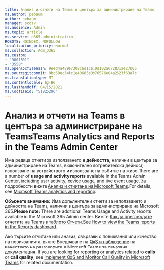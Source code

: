 ```yaml
---
title: Анализ и отчети на Teams в центъра за администриране на Teams
ms.author: pebaum
author: pebaum
manager: scotv
ms.audience: Admin
ms.topic: article
ms.service: o365-administration
ROBOTS: NOINDEX, NOFOLLOW
localization_priority: Normal
ms.collection: Adm_O365
ms.custom:
- "9001501"
- "3558"
ms.openlocfilehash: 9eed4a489b7308cbd1cb10d102a672831ae27b05
ms.sourcegitcommit: 8bc60ec34bc1e40685e3976576e04a2623f63a7c
ms.translationtype: MT
ms.contentlocale: bg-BG
ms.lasthandoff: 04/15/2021
ms.locfileid: "51826296"
---
```

# <a name="teams-analytics-and-reports-in-the-teams-admin-center"></a><span data-ttu-id="7620f-102">Анализ и отчети на Teams в центъра за администриране на Teams</span><span class="sxs-lookup"><span data-stu-id="7620f-102">Teams Analytics and Reports in the Teams Admin Center</span></span>

<span data-ttu-id="7620f-103">Има редица отчети за използването **и дейността,** налични в центъра за администриране на Teams, включително потребителска дейност, използване на устройството и използване на събитие на живо.</span><span class="sxs-lookup"><span data-stu-id="7620f-103">There are a number of **usage and activity reports** available in the Teams Admin Center, including user activity, device usage, and live event usage.</span></span> <span data-ttu-id="7620f-104">За подробности вижте [Анализ и отчитане на Microsoft Teams](https://docs.microsoft.com/microsoftteams/teams-analytics-and-reports/teams-reporting-reference).</span><span class="sxs-lookup"><span data-stu-id="7620f-104">For details, see [Microsoft Teams analytics and reporting](https://docs.microsoft.com/microsoftteams/teams-analytics-and-reports/teams-reporting-reference).</span></span>

<span data-ttu-id="7620f-105">**Обърнете внимание:** Има допълнителни отчети за използването и дейността на Teams, налични в центъра за администриране на Microsoft 365.</span><span class="sxs-lookup"><span data-stu-id="7620f-105">**Please note:** There are additional Teams Usage and Activity reports available in the Microsoft 365 Admin center.</span></span> <span data-ttu-id="7620f-106">Вижте [Как да преглеждате отчетите на Teams в таблото Отчети](https://docs.microsoft.com/microsoftteams/teams-activity-reports#how-to-view-the-teams-reports-in-the-reports-dashboard).</span><span class="sxs-lookup"><span data-stu-id="7620f-106">See [How to view the Teams reports in the Reports dashboard](https://docs.microsoft.com/microsoftteams/teams-activity-reports#how-to-view-the-teams-reports-in-the-reports-dashboard).</span></span>

<span data-ttu-id="7620f-107">Ако търсите отчитане или анализ,  свързани с повиквания или качество на повикванията, вижте Внедряване на [QoS и наблюдение](https://docs.microsoft.com/microsoftteams/monitor-call-quality-qos) на качеството на разговорите в Microsoft Teams за свързана документация. </span><span class="sxs-lookup"><span data-stu-id="7620f-107">If you are looking for reporting or analytics related to **calls** or **call quality**, see [Implement QoS and Monitor Call Quality in Microsoft Teams](https://docs.microsoft.com/microsoftteams/monitor-call-quality-qos) for related documentation.</span></span>

